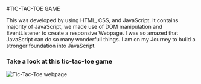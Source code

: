 #TIC-TAC-TOE GAME

This was developed by using HTML, CSS, and JavaScript.
It contains majority of JavaScript, we made use of DOM manipulation and EventListener to create a responsive Webpage.
I was so amazed that JavaScript can do so many wonderfull things.
I am on my Journey to build a stronger foundation into JavaScript.


<h3>Take a look at this tic-tac-toe game</h3>
<img src="https://github.com/user-attachments/assets/39588425-fa9c-4704-a154-e7384729b479" alt="Tic-Tac-Toe webpage"/>
